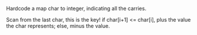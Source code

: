 
Hardcode a map char to integer, indicating all the carries.

Scan from the last char, this is the key! 
if char[i+1] <= char[i], plus the value the char represents;
else, minus the value.
